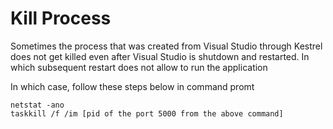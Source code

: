 # Kill Process
Sometimes the process that was created from Visual Studio through Kestrel does not get killed even after Visual Studio is shutdown and restarted. In which subsequent restart does not allow to run the application 

In which case, follow these steps below in command promt

``` batch
netstat -ano
taskkill /f /im [pid of the port 5000 from the above command]
```
